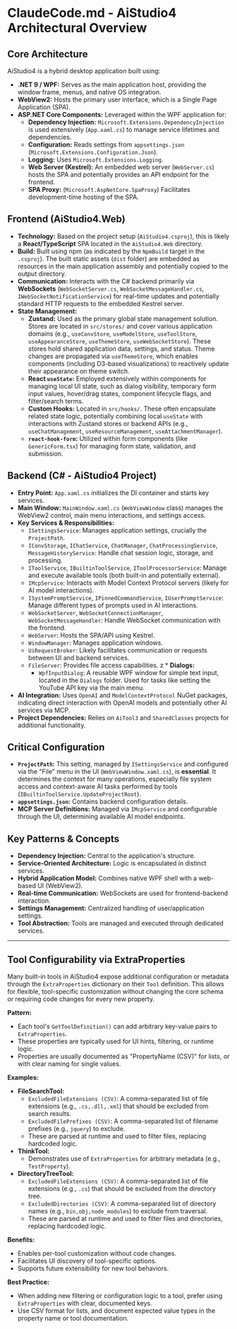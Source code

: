 ﻿# ClaudeCode.md - AiStudio4 Architectural Overview

## Core Architecture

AiStudio4 is a hybrid desktop application built using:

*   **.NET 9 / WPF:** Serves as the main application host, providing the window frame, menus, and native OS integration.
*   **WebView2:** Hosts the primary user interface, which is a Single Page Application (SPA).
*   **ASP.NET Core Components:** Leveraged within the WPF application for:
    *   **Dependency Injection:** `Microsoft.Extensions.DependencyInjection` is used extensively (`App.xaml.cs`) to manage service lifetimes and dependencies.
    *   **Configuration:** Reads settings from `appsettings.json` (`Microsoft.Extensions.Configuration.Json`).
    *   **Logging:** Uses `Microsoft.Extensions.Logging`.
    *   **Web Server (Kestrel):** An embedded web server (`WebServer.cs`) hosts the SPA and potentially provides an API endpoint for the frontend.
    *   **SPA Proxy:** (`Microsoft.AspNetCore.SpaProxy`) Facilitates development-time hosting of the SPA.

## Frontend (AiStudio4.Web)

*   **Technology:** Based on the project setup (`AiStudio4.csproj`), this is likely a **React/TypeScript** SPA located in the `AiStudio4.Web` directory.
*   **Build:** Built using npm (as indicated by the `NpmBuild` target in the `.csproj`). The built static assets (`dist` folder) are embedded as resources in the main application assembly and potentially copied to the output directory.
*   **Communication:** Interacts with the C# backend primarily via **WebSockets** (`WebSocketServer.cs`, `WebSocketMessageHandler.cs`, `IWebSocketNotificationService`) for real-time updates and potentially standard HTTP requests to the embedded Kestrel server.
*   **State Management:**
    *   **Zustand:** Used as the primary global state management solution. Stores are located in `src/stores/` and cover various application domains (e.g., `useConvStore`, `useModelStore`, `useToolStore`, `useAppearanceStore`, `useThemeStore`, `useWebSocketStore`). These stores hold shared application data, settings, and status. Theme changes are propagated via `useThemeStore`, which enables components (including D3-based visualizations) to reactively update their appearance on theme switch.
    *   **React `useState`:** Employed extensively within components for managing local UI state, such as dialog visibility, temporary form input values, hover/drag states, component lifecycle flags, and filter/search terms.
    *   **Custom Hooks:** Located in `src/hooks/`. These often encapsulate related state logic, potentially combining local `useState` with interactions with Zustand stores or backend APIs (e.g., `useChatManagement`, `useResourceManagement`, `useAttachmentManager`).
    *   **`react-hook-form`:** Utilized within form components (like `GenericForm.tsx`) for managing form state, validation, and submission.

## Backend (C# - AiStudio4 Project)

*   **Entry Point:** `App.xaml.cs` initializes the DI container and starts key services.
*   **Main Window:** `MainWindow.xaml.cs` (`WebViewWindow` class) manages the WebView2 control, main menu interactions, and settings access.
*   **Key Services & Responsibilities:**
    *   `ISettingsService`: Manages application settings, crucially the `ProjectPath`.
    *   `IConvStorage`, `IChatService`, `ChatManager`, `ChatProcessingService`, `MessageHistoryService`: Handle chat session logic, storage, and processing.
    *   `IToolService`, `IBuiltinToolService`, `IToolProcessorService`: Manage and execute available tools (both built-in and potentially external).
    *   `IMcpService`: Interacts with Model Context Protocol servers (likely for AI model interactions).
    *   `ISystemPromptService`, `IPinnedCommandService`, `IUserPromptService`: Manage different types of prompts used in AI interactions.
    *   `WebSocketServer`, `WebSocketConnectionManager`, `WebSocketMessageHandler`: Handle WebSocket communication with the frontend.
    *   `WebServer`: Hosts the SPA/API using Kestrel.
    *   `WindowManager`: Manages application windows.
    *   `UiRequestBroker`: Likely facilitates communication or requests between UI and backend services.
    *   `FileServer`: Provides file access capabilities.
z    *   **Dialogs:**
        *   `WpfInputDialog`: A reusable WPF window for simple text input, located in the `Dialogs` folder. Used for tasks like setting the YouTube API key via the main menu.
*   **AI Integration:** Uses `OpenAI` and `ModelContextProtocol` NuGet packages, indicating direct interaction with OpenAI models and potentially other AI services via MCP.
*   **Project Dependencies:** Relies on `AiTool3` and `SharedClasses` projects for additional functionality.

## Critical Configuration

*   **`ProjectPath`:** This setting, managed by `ISettingsService` and configured via the "File" menu in the UI (`WebViewWindow.xaml.cs`), is **essential**. It determines the context for many operations, especially file system access and context-aware AI tasks performed by tools (`IBuiltinToolService.UpdateProjectRoot`).
*   **`appsettings.json`:** Contains backend configuration details.
*   **MCP Server Definitions:** Managed via `IMcpService` and configurable through the UI, determining available AI model endpoints.

## Key Patterns & Concepts

*   **Dependency Injection:** Central to the application's structure.
*   **Service-Oriented Architecture:** Logic is encapsulated in distinct services.
*   **Hybrid Application Model:** Combines native WPF shell with a web-based UI (WebView2).
*   **Real-time Communication:** WebSockets are used for frontend-backend interaction.
*   **Settings Management:** Centralized handling of user/application settings.
*   **Tool Abstraction:** Tools are managed and executed through dedicated services.

---

## Tool Configurability via ExtraProperties

Many built-in tools in AiStudio4 expose additional configuration or metadata through the `ExtraProperties` dictionary on their `Tool` definition. This allows for flexible, tool-specific customization without changing the core schema or requiring code changes for every new property.

**Pattern:**
- Each tool's `GetToolDefinition()` can add arbitrary key-value pairs to `ExtraProperties`.
- These properties are typically used for UI hints, filtering, or runtime logic.
- Properties are usually documented as "PropertyName (CSV)" for lists, or with clear naming for single values.

**Examples:**

- **FileSearchTool:**
    - `ExcludedFileExtensions (CSV)`: A comma-separated list of file extensions (e.g., `.cs,.dll,.xml`) that should be excluded from search results.
    - `ExcludedFilePrefixes (CSV)`: A comma-separated list of filename prefixes (e.g., `jquery`) to exclude.
    - These are parsed at runtime and used to filter files, replacing hardcoded logic.
- **ThinkTool:**
    - Demonstrates use of `ExtraProperties` for arbitrary metadata (e.g., `TestProperty`).
- **DirectoryTreeTool:**
    - `ExcludedFileExtensions (CSV)`: A comma-separated list of file extensions (e.g., `.cs`) that should be excluded from the directory tree.
    - `ExcludedDirectories (CSV)`: A comma-separated list of directory names (e.g., `bin,obj,node_modules`) to exclude from traversal.
    - These are parsed at runtime and used to filter files and directories, replacing hardcoded logic.

**Benefits:**
- Enables per-tool customization without code changes.
- Facilitates UI discovery of tool-specific options.
- Supports future extensibility for new tool behaviors.

**Best Practice:**
- When adding new filtering or configuration logic to a tool, prefer using `ExtraProperties` with clear, documented keys.
- Use CSV format for lists, and document expected value types in the property name or tool documentation.
